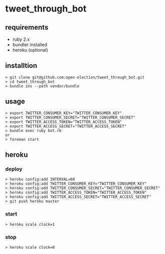tweet_through_bot
============

requirements
-------------

- ruby 2.x
- bundler installed
- heroku (optional)

installtion
------------

```
> git clone git@github.com:open-election/tweet_through_bot.git
> cd tweet_through_bot
> bundle ins --path vendor/bundle
```

usage
------------

```
> export TWITTER_CONSUMER_KEY="TWITTER_CONSUMER_KEY"
> export TWITTER_CONSUMER_SECRET="TWITTER_CONSUMER_SECRET"
> export TWITTER_ACCESS_TOKEN="TWITTER_ACCESS_TOKEN"
> export TWITTER_ACCESS_SECRET="TWITTER_ACCESS_SECRET"
> bundle exec ruby bot.rb
or
> foreman start
```

heroku
----------------

### deploy

```
> heroku config:add INTERVAL=60
> heroku config:add TWITTER_CONSUMER_KEY="TWITTER_CONSUMER_KEY"
> heroku config:add TWITTER_CONSUMER_SECRET="TWITTER_CONSUMER_SECRET"
> heroku config:add TWITTER_ACCESS_TOKEN="TWITTER_ACCESS_TOKEN"
> heroku config:add TWITTER_ACCESS_SECRET="TWITTER_ACCESS_SECRET"
> git push heroku master
```


### start
```
> heroku scale clock=1
```

### stop
```
> heroku scale clock=0
```

